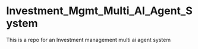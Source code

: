 # Investment_Mgmt_Multi_AI_Agent_System
This is a repo for an Investment management multi ai agent system
